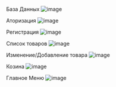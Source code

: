 База Данных
![image](https://user-images.githubusercontent.com/116763027/225707102-6afb4b8c-0bc8-4849-bd93-906eb604d922.png)

Аторизация
![image](https://user-images.githubusercontent.com/116763027/225707292-cf321b7c-80e5-4e21-ac68-677ff25afab9.png)

Регистрация
![image](https://user-images.githubusercontent.com/116763027/225707392-c0e317a5-a5f5-4c5b-bd83-17e3a992ca26.png)

Список товаров
![image](https://user-images.githubusercontent.com/116763027/225707847-a9daf6a5-5192-48bf-a38f-9218038c843f.png)

Изменение/Добавление товара
![image](https://user-images.githubusercontent.com/116334701/226324880-ecd0e4e8-bea3-400b-ae2e-c2fdf847de64.png)

Козина
![image](https://user-images.githubusercontent.com/116763027/225708574-0d4f2b50-c9d0-420c-a85f-fc98ecb6759a.png)

Главное Меню
![image](https://user-images.githubusercontent.com/116763027/227764696-e00d7ba0-092c-4ffb-925e-152078a4c826.png)
